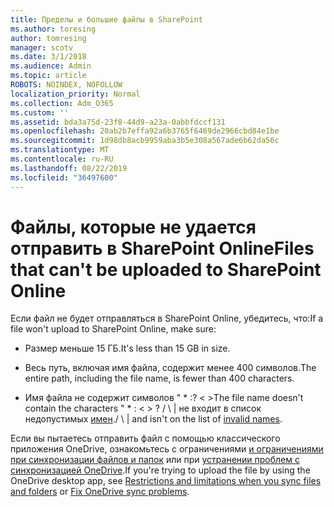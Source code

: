 ```yaml
---
title: Пределы и большие файлы в SharePoint
ms.author: toresing
author: tomresing
manager: scotv
ms.date: 3/1/2018
ms.audience: Admin
ms.topic: article
ROBOTS: NOINDEX, NOFOLLOW
localization_priority: Normal
ms.collection: Adm_O365
ms.custom: ''
ms.assetid: bda3a75d-23f8-44d9-a23a-0abbfdccf131
ms.openlocfilehash: 20ab2b7effa92a6b3765f6469de2966cbd84e1be
ms.sourcegitcommit: 1d98db8acb9959aba3b5e308a567ade6b62da56c
ms.translationtype: MT
ms.contentlocale: ru-RU
ms.lasthandoff: 08/22/2019
ms.locfileid: "36497600"
---
```

# <a name="files-that-cant-be-uploaded-to-sharepoint-online"></a><span data-ttu-id="13948-102">Файлы, которые не удается отправить в SharePoint Online</span><span class="sxs-lookup"><span data-stu-id="13948-102">Files that can't be uploaded to SharePoint Online</span></span>

<span data-ttu-id="13948-103">Если файл не будет отправляться в SharePoint Online, убедитесь, что:</span><span class="sxs-lookup"><span data-stu-id="13948-103">If a file won't upload to SharePoint Online, make sure:</span></span>
  
- <span data-ttu-id="13948-104">Размер меньше 15 ГБ.</span><span class="sxs-lookup"><span data-stu-id="13948-104">It's less than 15 GB in size.</span></span>
    
- <span data-ttu-id="13948-105">Весь путь, включая имя файла, содержит менее 400 символов.</span><span class="sxs-lookup"><span data-stu-id="13948-105">The entire path, including the file name, is fewer than 400 characters.</span></span>
    
- <span data-ttu-id="13948-106">Имя файла не содержит символов " \* :? \< \></span><span class="sxs-lookup"><span data-stu-id="13948-106">The file name doesn't contain the characters " \* : \< \> ?</span></span> <span data-ttu-id="13948-107">/ \ | не входит в список недопустимых [имен](https://go.microsoft.com/fwlink/?linkid=866430).</span><span class="sxs-lookup"><span data-stu-id="13948-107">/ \ | and isn't on the list of [invalid names](https://go.microsoft.com/fwlink/?linkid=866430).</span></span>
    
<span data-ttu-id="13948-108">Если вы пытаетесь отправить файл с помощью классического приложения OneDrive, ознакомьтесь с ограничениями [и ограничениями при синхронизации файлов и папок](http://go.microsoft.com/fwlink/p/?LinkID=717734) или при [устранении проблем с синхронизацией OneDrive](https://go.microsoft.com/fwlink/?linkid=866431).</span><span class="sxs-lookup"><span data-stu-id="13948-108">If you're trying to upload the file by using the OneDrive desktop app, see [Restrictions and limitations when you sync files and folders](http://go.microsoft.com/fwlink/p/?LinkID=717734) or [Fix OneDrive sync problems](https://go.microsoft.com/fwlink/?linkid=866431).</span></span>
  

